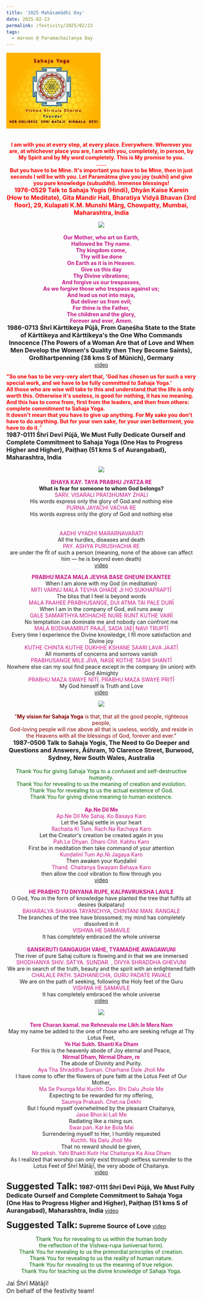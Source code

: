 ```yaml
---
title: '2025 Mahāsamādhi Day'
date: 2025-02-23
permalink: /festivity/2025/02/23
tags:
  - maroon @ Paramachaitanya Day
---
```


<div style="text-align: left"><img src="/images/image1.png" width="250" /></div><br>

<p style="color:red; text-align:center;">
<b>I am with you at every step, at every place. Everywhere. Wherever you are, at whichever place you are, I am with you, completely, in person, by My Spirit and by My word completely. This is My promise to you.<br>
......<br>
But you have to be Mine. It's important you have to be Mine, then in just seconds I will be with you. Let Paramātma give you joy (sukhī) and give you pure knowledge (subuddhi). Immense blessings!</b><br>
<font size="+0"><b>1976-0529 Talk to Sahaja Yogis (Hindi), Dhyān Kaise Karein (How to Meditate), Gita Mandir Hall, Bharatiya Vidyā Bhavan (3rd floor), 29, Kulapati K.M. Munshi Mārg, Chowpatty, Mumbai, Maharashtra, India</b></font>
</p>

<div style="text-align: center"><img src="https://pub-1e517d8c73a64c9c82977d676b1fff72.r2.dev/FT0124.png" /></div>

<p style=" text-align:center;">
<font color="MediumVioletRed"><b>Our Mother, who art on Earth,<br>
Hallowed be Thy name.<br>
Thy kingdom come,<br>
Thy will be done<br>
On Earth as it is in Heaven.<br>
Give us this day<br>
Thy Divine vibrations;<br>
And forgive us our trespasses,<br>
As we forgive those who trespass against us;<br>
And lead us not into maya,<br>
But deliver us from evil;<br>
For thine is the Father,<br>
The children and the glory,<br>
Forever and ever, Amen.</b></font><br>
<font size="+0"><b>1986-0713 Śhrī Kārttikeya Pūjā, From Gaṇeśha State to the State of Kārttikeya and Kārttikeya's the One Who Commands Innocence (The Powers of a Woman Are that of Love and When Men Develop the Women's Quality then They Become Saints), Großhartpenning (38 kms S of Münich), Germany</b></font><br>
<a href="https://youtu.be/tHm8jefq9bk">video</a>
</p>

<p>
<font color="red"><b>"So one has to be very-very alert that, 'God has chosen us for such a very special work, and we have to be fully committed to Sahaja Yoga.'<br>
All those who are wise will take to this and understand that the life is only worth this. Otherwise it's useless, is good for nothing, it has no meaning. And this has to come from, first from the leaders, and then from others: complete commitment to Sahaja Yoga.<br>
It doesn't mean that you have to give up anything. For My sake you don't have to do anything. But for your own sake, for your own betterment, you have to do it.</b>"</font><br>
<font size="+0"><b>1987-0111 Śhrī Devī Pūjā, We Must Fully Dedicate Ourself and Complete Commitment to Sahaja Yoga (One Has to Progress Higher and Higher), Paiṭhaṇ (51 kms S of Aurangabad), Maharashtra, India</b></font>
</p>

<div style="text-align: center"><img src="https://pub-1e517d8c73a64c9c82977d676b1fff72.r2.dev/FT0125.png" /></div>

<p style=" text-align:center;">
<font color="MediumVioletRed"><b>BHAYA KAY. TAYA PRABHU JYATZA RE</b></font><br>
<b>What is fear for someone to whom God belongs?</b><br>
<font color="MediumVioletRed">SARV. VISARALI PRA13HUMAY ZHALI</font><br>
His words express only the glory of God and nothing else<br>
<font color="MediumVioletRed">PURNA JAYACHI VACHA RE</font><br>
His words express only the glory of God and nothing else<br>
<font color="MediumVioletRed"></font><br>
<br>
<font color="MediumVioletRed">AADHI VYADHI MARARNAVARATI</font><br>
All the hurdles, diseases and death <br>
<font color="MediumVioletRed">PAY. ASHYA PURUSHACHA RE</font><br>
are under the fĪt of such a person (meaning, none of the above can affect him — he is beyond even death)<br>
<a href="https://seven-teams.github.io/Videos_Links.html">video</a>
</p>

<p style=" text-align:center;">
<font color="MediumVioletRed"><b>PRABHU MAZA MALA JEVHA BASE GHEUNI EKANTEE</b></font><br>
When I am alone with my God (in meditation)<br>
<font color="MediumVioletRed">MITI VARNU MALA TEVHA GHADE JI HO SUKHAPRAPTĪ</font><br>
The bliss that I feel is beyond words<br>
<font color="MediumVioletRed">MALA PAAHEE PRABHUSANGE, DUI ATMA TAI PALE DURĪ</font><br>
When I am in the company of God, evil runs away<br>
<font color="MediumVioletRed">GALE SAMARTHYA MOHACHE NURE RUNT KUTHE VAIRĪ</font><br>
No temptation can dominate me and nobody can confront me<br>
<font color="MediumVioletRed">MALA BODHAAMRUT PAAJĪ, SADA ]AEI NAVI TRUPTĪ</font><br>
Every time I experience the Divine knowledge, I fĪl more satisfaction and Divine joy<br>
<font color="MediumVioletRed">KUTHE CHINTA KUTHE DUKHHE KSHANE SAARI LAVA JAATĪ</font><br>
All moments of concerns and sorrows vanish<br>
<font color="MediumVioletRed">PRABHUSANGE MILE JĪVA, NASE KOTHE TASHI SHANTĪ</font><br>
Nowhere else can my soul find peace except in the company (in union) with God Almighty<br>
<font color="MediumVioletRed">PRABHU MAZA SWAYE NĪTĪ, PRABHU MAZA SWAYE PRITĪ</font><br>
My God himself is Truth and Love<br>
<a href="https://seven-teams.github.io/Videos_Links.html">video</a>
</p>

<div style="text-align: center"><img src="https://pub-1e517d8c73a64c9c82977d676b1fff72.r2.dev/FT0126.png" /></div>

<p style="text-align:center;">
<font color="DarkRed">"<b>My vision for Sahaja Yoga</b> is that, that all the good people, righteous people,<br>
God-loving people will rise above all that is useless, worldly, and reside in the Heavens with all the blessings of God, forever and ever."</font><br>
<font size="+0"><b>1987-0506 Talk to Sahaja Yogis, The Need to Go Deeper and Questions and Answers, Āśhram, 10 Clarence Street, Burwood, Sydney, New South Wales, Australia</b></font><br>
<br>
<font color="DarkGreen">Thank You for giving Sahaja Yoga to a confused and self-destructive humanity.<br>
Thank You for revealing to us the meaning of creation and evolution.<br>
Thank You for revealing to us the actual existence of God.<br>
Thank You for giving divine meaning to human existence.</font><br>
<br>
<font color="MediumVioletRed"><b>Ap.Ne Dil Me</b><br>
Ap.Ne Dil Me Sahaj. Ko Basaya Karo</font><br>
Let the Sahaj settle in your heart<br>
<font color="MediumVioletRed">Rachaita Ki Tum. Rach.Na Rachaya Karo</font><br>
Let the Creator's creation be created again in you<br>
<font color="MediumVioletRed">Pah.Le Dhyan. Dharo Chit. Kabhu Karo</font><br>
First be in meditation then take command of your attention<br>
<font color="MediumVioletRed">Kuṇḍalinī Tum Ap.Ni Jagaya Karo</font><br>
Then awaken your Kuṇḍalinī<br>
<font color="MediumVioletRed">Thand. Chaitanya Swayam Bahaya Karo</font><br>
then allow the cool vibration to flow through you<br>
<a href="https://www.youtube.com/watch?v=r45K0f-LKyc&ab_channel=ThePrawah">video</a>
</p>

<p style="text-align:center;">
<font color="MediumVioletRed"><b>HE PRABHO TU DNYANA RUPE, KALPAVRUKSHA LAVILE</b></font><br>
O God, You in the form of knowledge have planted the tree that fulfils all desires (kalpataru)<br>
<font color="MediumVioletRed">BAHARALYA SHAKHA TAYANCHYA, CHINTANI MAN. RANGALE</font><br>
The branches of the tree have blossomed; my mind has completely dissolved in it<br>
<font color="MediumVioletRed">VISHWA HE SAMAVILE</font><br>
It has completely embraced the whole universe<br>
<br>
<font color="MediumVioletRed"><b>SANSKRUTI GANGAUGH VAHE, TYAMADHE AWAGAWUNI</b></font><br>
The river of pure Sahaj culture is flowing and in that we are immersed<br>
<font color="MediumVioletRed">SHODHANYA SHIV. SATYA. SUNDAR. , DIVYA SHRADDHA GHEVUNI</font><br>
We are in search of the truth, beauty and the spirit with an enlightened faith<br>
<font color="MediumVioletRed">CHALALE PATH. SADHANECHA, GURU PADATE PAVALE</font><br>
We are on the path of seeking, following the Holy feet of the Guru<br>
<font color="MediumVioletRed">VISHWA HE SAMAVILE</font><br>
It has completely embraced the whole universe<br>
<a href="https://seven-teams.github.io/Videos_Links.html">video</a>
</p>

<div style="text-align: center"><img src="https://pub-1e517d8c73a64c9c82977d676b1fff72.r2.dev/FT0127.png" /></div>

<p style=" text-align:center;">
<font color="MediumVioletRed"><b>Tere Charan.kamal. me Rehnevalo me Likh.le Mera Nam</b></font><br>
May my name be added to the one of those who are seeking refuge at Thy Lotus Feet,<br>
<font color="MediumVioletRed"><b>Ye Hai Sukh. Shanti Ka Dham</b></font><br>
For this is the heavenly abode of Joy eternal and Peace,<br>
<font color="MediumVioletRed"><b>Nirmal Dham, Nirmal Dham, re</b></font><br>
The abode of Divinity and Purity.<br>
<font color="MediumVioletRed">Aya Tha Shraddha Suman. Charhane Dale Jholi Me</font><br>
I have come to offer the flowers of pure faith at the Lotus Feet of Our Mother,<br>
<font color="MediumVioletRed">Ma Se Paunga Mai Kuchh. Dan. Bhi Dalu Jhole Me</font><br>
Expecting to be rewarded for my offering,<br>
<font color="MediumVioletRed">Saumya Prakash. Chet.na Dekhi</font><br>
But I found myself overwhelmed by the pleasant Chaitanya,<br>
<font color="MediumVioletRed">Jaise Bhor.ki Lali Me</font><br>
Radiating like a rising sun.<br>
<font color="MediumVioletRed">Swar.pan. Kar.ke Bola Mai</font><br>
Surrendering myself to Her, I humbly requested<br>
<font color="MediumVioletRed">Kuchh. Na Dalu Jholi Me</font><br>
That no reward should be given,<br>
<font color="MediumVioletRed">Nir.peksh. Yahi Bhakti Kutir Hai Chaitanya Ka Aisa Dham</font><br>
As I realized that worship can only exist through selfless surrender to the Lotus Feet of Śhrī Mātājī, the very abode of Chaitanya.<br>
<a href="https://youtu.be/mKrVNKlY7Hg">video</a>
</p>

<font size="+2"><b>Suggested Talk:</b></font> 
<font size="+0"><b>1987-0111 Śhrī Devī Pūjā, We Must Fully Dedicate Ourself and Complete Commitment to Sahaja Yoga (One Has to Progress Higher and Higher), Paiṭhaṇ (51 kms S of Aurangabad), Maharashtra, India</b></font>
<a href="https://vimeo.com/564390119"> video</a><br>

<font size="+2"><b>Suggested Talk:</b></font> 
<font size="+0"><b>Supreme Source of Love</b></font>
<a href="https://vimeo.com/60342739"> video</a><br>

<p style="text-align:center;">
<font color="DarkGreen">Thank You for revealing to us within the human body<br>
the reflection of the Vishwa-rupa (universal form).<br>
Thank You for revealing to us the primordial principles of creation.<br>
Thank You for revealing to us the reality of human nature.<br>
Thank You for revealing to us the meaning of true religion.<br>
Thank You for teaching us the divine knowledge of Sahaja Yoga.</font><br>
</p>

<p>
<font size="+0">Jai Śhrī Mātājī!<br>
On behalf of the festivity team!</font>
</p>